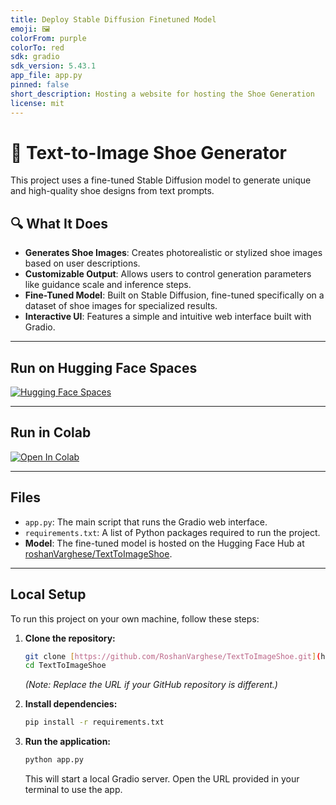 ```yaml
---
title: Deploy Stable Diffusion Finetuned Model
emoji: 🖼
colorFrom: purple
colorTo: red
sdk: gradio
sdk_version: 5.43.1
app_file: app.py
pinned: false
short_description: Hosting a website for hosting the Shoe Generation
license: mit
---
```

# 👟 Text-to-Image Shoe Generator

This project uses a fine-tuned Stable Diffusion model to generate unique and high-quality shoe designs from text prompts.

## 🔍 What It Does

-   **Generates Shoe Images**: Creates photorealistic or stylized shoe images based on user descriptions.
-   **Customizable Output**: Allows users to control generation parameters like guidance scale and inference steps.
-   **Fine-Tuned Model**: Built on Stable Diffusion, fine-tuned specifically on a dataset of shoe images for specialized results.
-   **Interactive UI**: Features a simple and intuitive web interface built with Gradio.

---

## Run on Hugging Face Spaces

[![Hugging Face Spaces](https://huggingface.co/spaces/roshanVarghese/TextToImageShoe)](https://huggingface.co/spaces/roshanVarghese/ShoeGenerator)


---

## Run in Colab

[![Open In Colab](https://colab.research.google.com/assets/colab-badge.svg)](https://colab.research.google.com/github/RoshanVarghese/TextToImage/blob/main/GenAI_TextToImage_GitHub.ipynb)

---

## Files

-   `app.py`: The main script that runs the Gradio web interface.
-   `requirements.txt`: A list of Python packages required to run the project.
-   **Model**: The fine-tuned model is hosted on the Hugging Face Hub at [roshanVarghese/TextToImageShoe](https://huggingface.co/spaces/roshanVarghese/ShoeGenerator).

---

## Local Setup

To run this project on your own machine, follow these steps:

1.  **Clone the repository:**
    ```bash
    git clone [https://github.com/RoshanVarghese/TextToImageShoe.git](https://github.com/RoshanVarghese/TextToImageShoe.git)
    cd TextToImageShoe
    ```
    *(Note: Replace the URL if your GitHub repository is different.)*

2.  **Install dependencies:**
    ```bash
    pip install -r requirements.txt
    ```

3.  **Run the application:**
    ```bash
    python app.py
    ```
    This will start a local Gradio server. Open the URL provided in your terminal to use the app.
